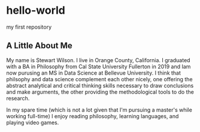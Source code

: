 # hello-world
my first repository
## A Little About Me

My name is Stewart Wilson. I live in Orange County, California. I graduated with a BA in Philosophy from Cal State University Fullerton in 2019 and Iam now purusing an MS in Data Science at Bellevue University. I think that philsophy and data science complement each other nicely, one offering the abstract analytical and critical thinking skills necessary to draw conclusions and make arguments, the other providing the methodological tools to do the research.

In my spare time (which is not a lot given that I'm pursuing a master's while working full-time) I enjoy reading philosophy, learning languages, and playing video games.

